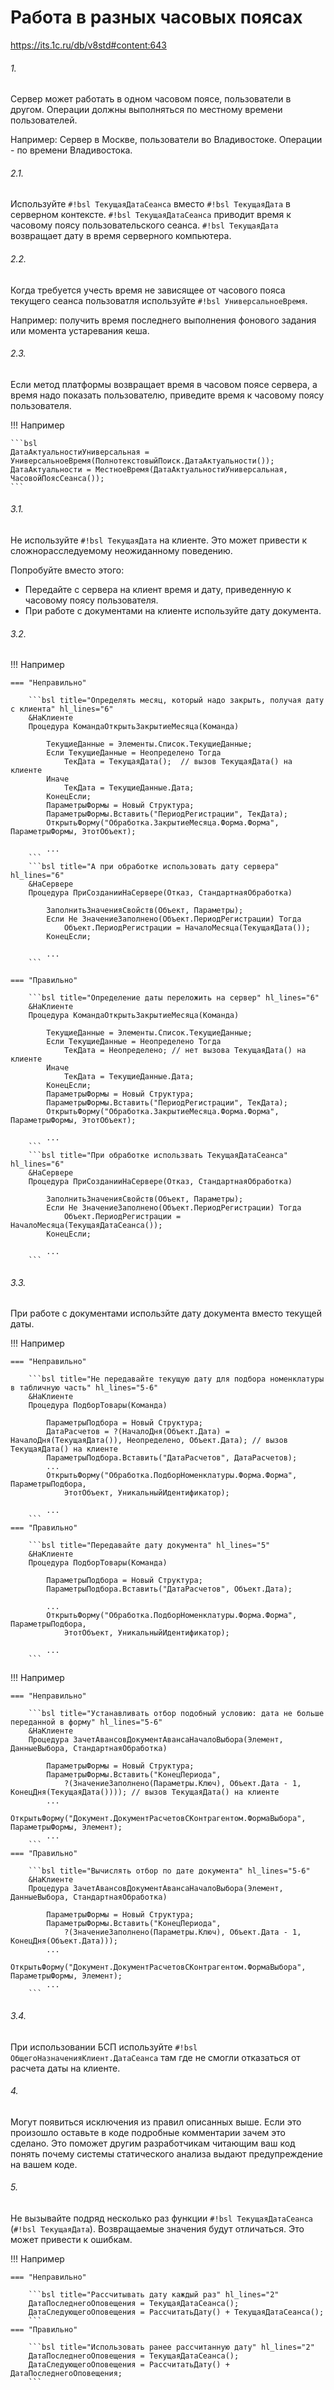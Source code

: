 # Работа в разных часовых поясах

https://its.1c.ru/db/v8std#content:643

###### 1.

Сервер может работать в одном часовом поясе, пользователи в другом. Операции должны выполняться по местному времени пользователей.

Например: Сервер в Москве, пользователи во Владивостоке. Операции - по времени Владивостока.

###### 2.1.

Используйте `#!bsl ТекущаяДатаСеанса` вместо `#!bsl ТекущаяДата` в серверном контексте. `#!bsl ТекущаяДатаСеанса` приводит время к часовому поясу пользовательского сеанса. `#!bsl ТекущаяДата` возвращает дату в время серверного компьютера.

###### 2.2.

Когда требуется учесть время не зависящее от часового пояса текущего сеанса пользоватля используйте `#!bsl УниверсальноеВремя`.

Например: получить время последнего выполнения фонового задания или момента устаревания кеша.

###### 2.3.

Если метод платформы возвращает время в часовом поясе сервера, а время надо показать пользователю, приведите время к часовому поясу пользователя.

!!! Например

    ```bsl
    ДатаАктуальностиУниверсальная = УниверсальноеВремя(ПолнотекстовыйПоиск.ДатаАктуальности());
    ДатаАктуальности = МестноеВремя(ДатаАктуальностиУниверсальная, ЧасовойПоясСеанса());
    ```

###### 3.1.

Не используйте `#!bsl ТекущаяДата` на клиенте. Это может привести к сложнорасследуемому неожиданному поведению.

Попробуйте вместо этого:

- Передайте с сервера на клиент время и дату, приведенную к часовому поясу пользователя.
- При работе с документами на клиенте используйте дату документа.

###### 3.2.

!!! Например

    === "Неправильно"

        ```bsl title="Определять месяц, который надо закрыть, получая дату с клиента" hl_lines="6"
        &НаКлиенте
        Процедура КомандаОткрытьЗакрытиеМесяца(Команда)
            
            ТекущиеДанные = Элементы.Список.ТекущиеДанные;
            Если ТекущиеДанные = Неопределено Тогда
                ТекДата = ТекущаяДата();  // вызов ТекущаяДата() на клиенте
            Иначе
                ТекДата = ТекущиеДанные.Дата;
            КонецЕсли;
            ПараметрыФормы = Новый Структура;
            ПараметрыФормы.Вставить("ПериодРегистрации", ТекДата);
            ОткрытьФорму("Обработка.ЗакрытиеМесяца.Форма.Форма", ПараметрыФормы, ЭтотОбъект);
            
            ...
        ```
        ```bsl title="А при обработке использовать дату сервера" hl_lines="6"
        &НаСервере
        Процедура ПриСозданииНаСервере(Отказ, СтандартнаяОбработка)
            
            ЗаполнитьЗначенияСвойств(Объект, Параметры);
            Если Не ЗначениеЗаполнено(Объект.ПериодРегистрации) Тогда
                Объект.ПериодРегистрации = НачалоМесяца(ТекущаяДата());
            КонецЕсли;
        
            ...
        ```

    === "Правильно"

        ```bsl title="Определение даты переложить на сервер" hl_lines="6"
        &НаКлиенте
        Процедура КомандаОткрытьЗакрытиеМесяца(Команда)
            
            ТекущиеДанные = Элементы.Список.ТекущиеДанные;
            Если ТекущиеДанные = Неопределено Тогда
                ТекДата = Неопределено; // нет вызова ТекущаяДата() на клиенте
            Иначе
                ТекДата = ТекущиеДанные.Дата;
            КонецЕсли;
            ПараметрыФормы = Новый Структура;
            ПараметрыФормы.Вставить("ПериодРегистрации", ТекДата);
            ОткрытьФорму("Обработка.ЗакрытиеМесяца.Форма.Форма", ПараметрыФормы, ЭтотОбъект);

            ...
        ```
        ```bsl title="При обработке использвать ТекущаяДатаСеанса" hl_lines="6"
        &НаСервере
        Процедура ПриСозданииНаСервере(Отказ, СтандартнаяОбработка)
            
            ЗаполнитьЗначенияСвойств(Объект, Параметры);
            Если Не ЗначениеЗаполнено(Объект.ПериодРегистрации) Тогда
                Объект.ПериодРегистрации = НачалоМесяца(ТекущаяДатаСеанса());
            КонецЕсли;

            ...
        ```

###### 3.3.

При работе с документами использйте дату документа вместо текущей даты.

!!! Например

    === "Неправильно"

        ```bsl title="Не передавайте текущую дату для подбора номенклатуры в табличную часть" hl_lines="5-6"
        &НаКлиенте
        Процедура ПодборТовары(Команда)
        
            ПараметрыПодбора = Новый Структура;
            ДатаРасчетов = ?(НачалоДня(Объект.Дата) = НачалоДня(ТекущаяДата()), Неопределено, Объект.Дата); // вызов ТекущаяДата() на клиенте
            ПараметрыПодбора.Вставить("ДатаРасчетов", ДатаРасчетов);
            ...
            ОткрытьФорму("Обработка.ПодборНоменклатуры.Форма.Форма", ПараметрыПодбора,
                ЭтотОбъект, УникальныйИдентификатор);

            ...
        ```
    === "Правильно"

        ```bsl title="Передавайте дату документа" hl_lines="5"
        &НаКлиенте
        Процедура ПодборТовары(Команда)
            
            ПараметрыПодбора = Новый Структура;
            ПараметрыПодбора.Вставить("ДатаРасчетов", Объект.Дата);
            
            ...
            ОткрытьФорму("Обработка.ПодборНоменклатуры.Форма.Форма", ПараметрыПодбора,
                ЭтотОбъект, УникальныйИдентификатор);
            
            ...
        ```

!!! Например

    === "Неправильно"

        ```bsl title="Устанавливать отбор подобный условию: дата не больше переданной в форму" hl_lines="5-6"
        &НаКлиенте
        Процедура ЗачетАвансовДокументАвансаНачалоВыбора(Элемент, ДанныеВыбора, СтандартнаяОбработка)
            
            ПараметрыФормы = Новый Структура;
            ПараметрыФормы.Вставить("КонецПериода",
                ?(ЗначениеЗаполнено(Параметры.Ключ), Объект.Дата - 1, КонецДня(ТекущаяДата()))); // вызов ТекущаяДата() на клиенте
            ...
            ОткрытьФорму("Документ.ДокументРасчетовСКонтрагентом.ФормаВыбора", ПараметрыФормы, Элемент);
            ...
        ```
    === "Правильно"

        ```bsl title="Вычислять отбор по дате документа" hl_lines="5-6"
        &НаКлиенте
        Процедура ЗачетАвансовДокументАвансаНачалоВыбора(Элемент, ДанныеВыбора, СтандартнаяОбработка)
            
            ПараметрыФормы = Новый Структура;
            ПараметрыФормы.Вставить("КонецПериода",
                ?(ЗначениеЗаполнено(Параметры.Ключ), Объект.Дата - 1, КонецДня(Объект.Дата)));
            ...
            ОткрытьФорму("Документ.ДокументРасчетовСКонтрагентом.ФормаВыбора", ПараметрыФормы, Элемент);
            ...
        ```

###### 3.4.

При использовании БСП используйте `#!bsl ОбщегоНазначенияКлиент.ДатаСеанса` там где не смогли отказаться от расчета даты на клиенте.

###### 4.

Могут появиться исключения из правил описанных выше. Если это произошло оставьте в коде подробные комментарии зачем это сделано. Это поможет другим разработчикам читающим ваш код понять почему системы статического анализа выдают предупреждение на вашем коде.

###### 5.

Не вызывайте подряд несколько раз функции `#!bsl ТекущаяДатаСеанса` (`#!bsl ТекущаяДата`). Возвращаемые значения будут отличаться. Это может привести к ошибкам.

!!! Например

    === "Неправильно"

        ```bsl title="Рассчитывать дату каждый раз" hl_lines="2"
        ДатаПоследнегоОповещения = ТекущаяДатаСеанса();
        ДатаСледующегоОповещения = РассчитатьДату() + ТекущаяДатаСеанса();
        ```
    === "Правильно"

        ```bsl title="Использовать ранее рассчитанную дату" hl_lines="2"
        ДатаПоследнегоОповещения = ТекущаяДатаСеанса();
        ДатаСледующегоОповещения = РассчитатьДату() + ДатаПоследнегоОповещения;
        ```